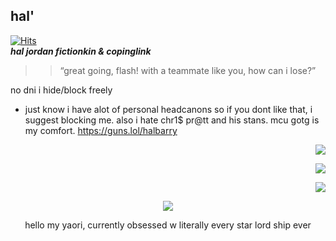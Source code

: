 ## hal' 

[![Hits](https://hits.sh/github.com/halbarry/hits.svg?label=bisexual%20peter%20quill&extraCount=40&color=963b3b&labelColor=4b4b4b)](https://hits.sh/github.com/halbarry/hits/)  
 ***hal jordan fictionkin & copinglink***
  >> “great going, flash! with a teammate like you, how can i lose?”

no dni i hide/block freely
 
 - just know i have alot of personal headcanons so if you dont like that, i suggest blocking me. also i hate chr1$ pr@tt and his stans. mcu gotg is my comfort.
     https://guns.lol/halbarry

  <p align="right">
  <img src="https://64.media.tumblr.com/537aab2f7aa078055b5da46c7dd3eb3e/804b11d7acd04a61-f3/s400x600/dba9b0dcf3565647d00cfb7d795d67db60b11dc9.pnj"  />
</p>  
<p align="right">
 <p align="right">
  <img src="https://64.media.tumblr.com/fca1a527883320218421f9c28f080d59/804b11d7acd04a61-79/s100x200/79e78305e6d1504188ea46585274f939626631dd.pnj"  />
</p>  
<p align="right">
 <p align="right">
  <img src="https://64.media.tumblr.com/07675e34fe05e3207d660c1301e0138a/804b11d7acd04a61-60/s100x200/9b734e64fbafa3d4a4a2ceb5e012d8da3d4c2a82.gifv"  />
</p>  
<p align="right">

 <p align="center">
  <img src="https://media1.tenor.com/m/kFwfi0oMqQ4AAAAd/chris-hemsworth-avengers-infinity-war.gif"  />
</p>  
<p align="center">
hello my yaori, currently obsessed w literally every star lord ship ever
</p>

 

